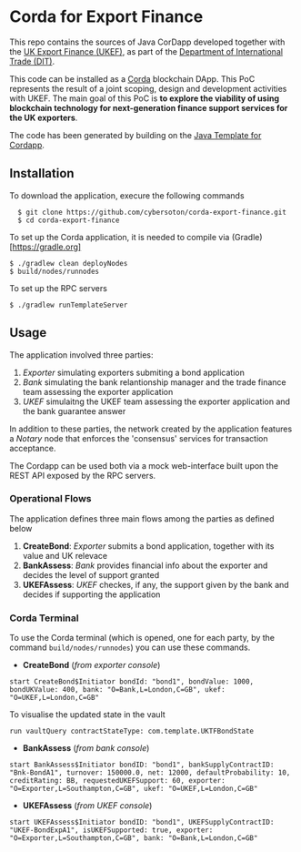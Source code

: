 
# Corda for Export Finance

This repo contains the sources of Java CorDapp developed together with the [UK Export Finance (UKEF)](https://www.gov.uk/government/organisations/uk-export-finance), as part of the [Department of International Trade (DIT)](https://www.gov.uk/government/organisations/department-for-international-trade). 

This code can be installed as a [Corda](https://www.corda.net/) blockchain DApp. This PoC represents the result of a joint scoping, design and development activities with UKEF. The main goal of this PoC is **to explore the viability of using blockchain technology for next-generation finance support services for the UK exporters**.

The code has been generated by building on the [Java Template for Cordapp](https://github.com/corda/cordapp-template-java). 

## Installation

To download the application, execure the following commands 
``` 
  $ git clone https://github.com/cybersoton/corda-export-finance.git
  $ cd corda-export-finance
```
To set up the Corda application, it is needed to compile via (Gradle)[https://gradle.org] 
``` 
$ ./gradlew clean deployNodes
$ build/nodes/runnodes
```
To set up the RPC servers
```
$ ./gradlew runTemplateServer
``` 

## Usage 
The application involved three parties: 
1. *Exporter* simulating exporters submiting a bond application 
2. *Bank* simulating the bank relantionship manager and the trade finance team assessing the exporter application
3. *UKEF* simulaitng the UKEF team assessing the exporter application and the bank guarantee answer

In addition to these parties, the network created by the application features a *Notary* node that enforces the 'consensus' services for transaction acceptance. 

The Cordapp can be used both via a mock web-interface built upon the REST API exposed by the RPC servers. 

### Operational Flows
The application defines three main flows among the parties as defined below
1. **CreateBond**: *Exporter* submits a bond application, together with its value and UK relevace
2. **BankAssess**: *Bank* provides financial info about the exporter and decides the level of support granted
3. **UKEFAssess**: *UKEF* checkes, if any, the support given by the bank and decides if supporting the application

### Corda Terminal 
To use the Corda terminal (which is opened, one for each party, by the command `build/nodes/runnodes`) you can use these commands. 

- **CreateBond** (*from exporter console*)
```
start CreateBond$Initiator bondId: "bond1", bondValue: 1000, bondUKValue: 400, bank: "O=Bank,L=London,C=GB", ukef: "O=UKEF,L=London,C=GB"
```
To visualise the updated state in the vault
```
run vaultQuery contractStateType: com.template.UKTFBondState
```
- **BankAssess** (*from bank console*)
```
start BankAssess$Initiator bondID: "bond1", bankSupplyContractID: "Bnk-BondA1", turnover: 150000.0, net: 12000, defaultProbability: 10, creditRating: BB, requestedUKEFSupport: 60, exporter: "O=Exporter,L=Southampton,C=GB", ukef: "O=UKEF,L=London,C=GB"
```
- **UKEFAssess** (*from UKEF console*)
```
start UKEFAssess$Initiator bondID: "bond1", UKEFSupplyContractID: "UKEF-BondExpA1", isUKEFSupported: true, exporter: "O=Exporter,L=Southampton,C=GB", bank: "O=Bank,L=London,C=GB"
```

